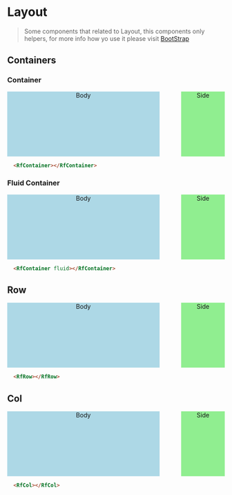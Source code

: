 # Layout

> Some components that related to Layout, this components only helpers, for more info how yo use it please visit [BootStrap](https://getbootstrap.com/docs/4.3/layout/grid/)

## Containers

### Container

<Preview>
  <RfContainer class="example-container"><div class="example-body">Body</div><div class="example-side">Side</div></RfContainer>
</Preview>

```html
  <RfContainer></RfContainer>
```

### Fluid Container

<Preview>
  <RfContainer class="example-container" fluid><div class="example-body">Body</div><div class="example-side">Side</div></RfContainer>
</Preview>

```html
  <RfContainer fluid></RfContainer>
```

## Row

<Preview>
  <RfContainer><RfRow class="example-container"><div class="example-body">Body</div><div class="example-side">Side</div></RfRow></RfContainer>
</Preview>

```html
  <RfRow></RfRow>
```

## Col

<Preview>
  <RfContainer><RfCol class="example-container"><div class="example-body">Body</div><div class="example-side">Side</div></RfCol></RfContainer>
</Preview>

```html
  <RfCol></RfCol>
```


<style lang="scss" scoped>
  .example-body {
    min-width: 70%;
    height: 150px;
    float: left;
    background-color: lightblue;
    text-align: center;
  }
  .example-side {
    background-color: lightgreen;
    height: 150px;
    text-align: center;
    width: 20%;
    float:right;
  }
  .example-container:after {
    content: "";
    display: table;
    clear: both;
  }
</style>
